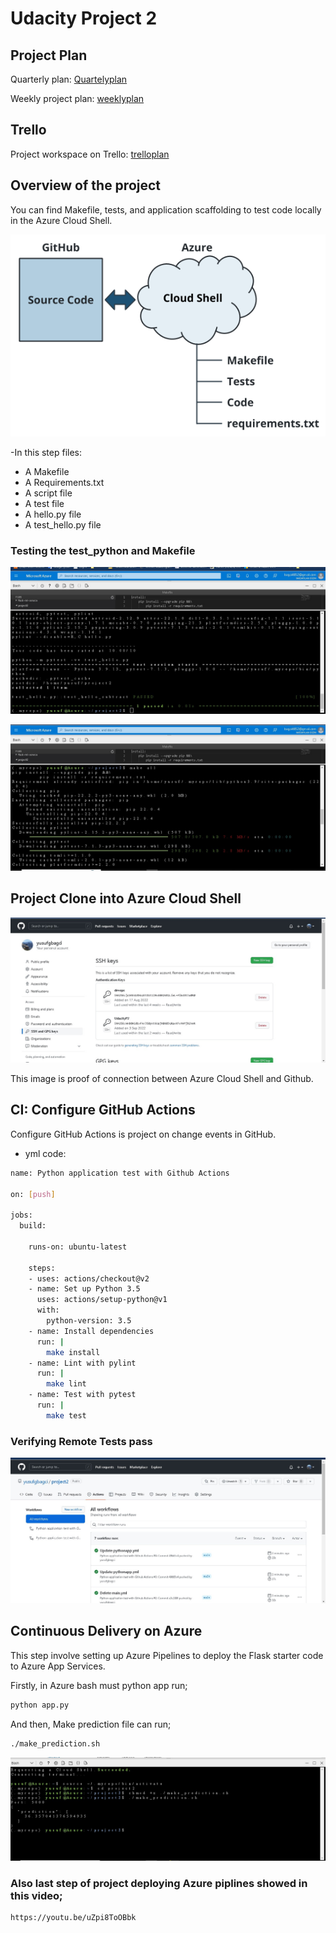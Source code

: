 # Udacity Project 2

## Project Plan

Quarterly plan: <a href="https://docs.google.com/spreadsheets/d/1RamKHGMi_xrJnVlogC0iIhGUnDuygZJPrGm8gGxJI4Y/edit#gid=2120097640/" target="_blank">Quartelyplan</a> 


Weekly project plan: <a href="https://docs.google.com/spreadsheets/d/1RamKHGMi_xrJnVlogC0iIhGUnDuygZJPrGm8gGxJI4Y/edit#gid=1348135932/" target="_blank">weeklyplan</a> 


## Trello
Project workspace on Trello: <a href="https://trello.com/invite/b/i1jzP7lV/c72afa8d002a985b49e5d9bf83ef292e/mlops/" target="_blank">trelloplan</a> 


## Overview of the project




You can find Makefile, tests, and application scaffolding to test code locally in the Azure Cloud Shell.

![Source Code - Cloud](https://github.com/yusufgbagci/proje2/blob/master/azure-cloud-shell.png?raw=true)


-In this step files:
- A Makefile
- A Requirements.txt
- A script file
- A test file
- A hello.py file
- A test_hello.py file

### Testing the test_python and Makefile

![Source Code - Cloud](https://github.com/yusufgbagci/proje2/blob/master/ss2.jpg?raw=true)


![Source Code - Cloud](https://github.com/yusufgbagci/proje2/blob/master/ss3.jpg?raw=true)



## Project Clone into Azure Cloud Shell

![Source Code - Cloud](https://github.com/yusufgbagci/proje2/blob/master/ss1.jpg?raw=true)

This image is proof of connection between Azure Cloud Shell and Github.


##  CI: Configure GitHub Actions

Configure GitHub Actions is project on change events in GitHub.

- yml code:
```sh
name: Python application test with Github Actions

on: [push]

jobs:
  build:

    runs-on: ubuntu-latest

    steps:
    - uses: actions/checkout@v2
    - name: Set up Python 3.5
      uses: actions/setup-python@v1
      with:
        python-version: 3.5
    - name: Install dependencies
      run: |
        make install
    - name: Lint with pylint
      run: |
        make lint
    - name: Test with pytest
      run: |
        make test
```

### Verifying Remote Tests pass 

![Source Code - Cloud](https://github.com/yusufgbagci/proje2/blob/master/ss4.jpg?raw=true)


## Continuous Delivery on Azure

This step involve setting up Azure Pipelines to deploy the Flask starter code to Azure App Services.

Firstly, in Azure bash must python app run;

```sh
python app.py
```
And then, Make prediction file can run;


```sh
./make_prediction.sh
```
![Source Code - Cloud](https://github.com/yusufgbagci/proje2/blob/master/ss6.jpg?raw=true)


### Also last step of project deploying Azure piplines showed in this video;


```sh
https://youtu.be/uZpi8ToOBbk
```
